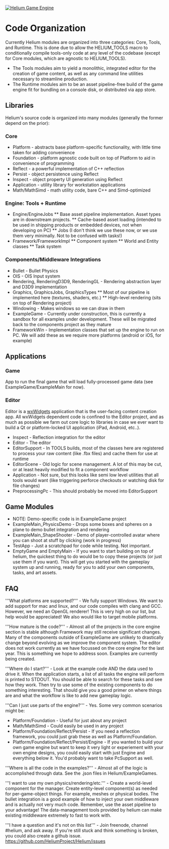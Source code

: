 <a href="http://heliumproject.org/">![Helium Game Engine](https://raw.github.com/HeliumProject/Helium/master/Documentation/Helium.png)</a>

# Code Organization #

Currently Helium modules are organized into three categories: Core, Tools, and Runtime.  This is done due to allow the HELIUM\_TOOLS macro to conditionally compile tools-only code at any level of the codebase (except for Core modules, which are agnostic to HELIUM\_TOOLS).
* The Tools modules aim to yield a monolithic, integrated editor for the creation of game content, as well as any command line utilities necessary to streamline production.
* The Runtime modules aim to be an asset pipeline-free build of the game engine fit for bundling on a console disk, or distributed via app store.

## Libraries ##

Helium's source code is organized into many modules (generally the former depend on the prior):

### Core ###

* Platform - abstracts base platform-specific functionality, with little time taken for adding convenience
* Foundation - platform agnostic code built on top of Platform to aid in convenience of programming
* Reflect - a powerful implementation of C++ reflection
* Persist - object persistence using Reflect
* Inspect - object property UI generation using Reflect
* Application - utility library for workstation applications
* Math/MathSimd - math utility code, bare C++ and Simd-optimized

### Engine: Tools + Runtime ### 

* Engine/EngineJobs
** Base asset pipeline implementation. Asset types are in downstream projects.
** Cache-based asset loading (intended to be used in shipping products or embedded devices, not when developing on PC)
** Jobs (I don't think we use these now, or we use them very minimally. Not to be confused with tasks!)
* Framework/FrameworkImpl
** Component system
** World and Entity classes
** Task system

### Components/Middleware Integrations ###

* Bullet - Bullet Physics
* OIS - OIS Input system
* Rendering, RenderingD3D9, RenderingGL - Rendering abstraction layer and D3D9 implementation
* Graphics, GraphicsJobs, GraphicsTypes
** Most of our pipeline is implemented here (textures, shaders, etc.)
** High-level rendering (sits on top of Rendering project)
* Windowing - Makes windows so we can draw in them
* ExampleGame - Currently under construction, this is currently a sandbox for all examples under development. These will be migrated back to the components project as they mature
* FrameworkWin - Implementation classes that set up the engine to run on PC. We will add these as we require more platforms (android or iOS, for example)

## Applications ##

### Game ###

App to run the final game that will load fully-processed game data (see ExampleGame/ExampleMain for now).

### Editor ###

Editor is a [wxWidgets](http://wxwidgets.org) application that is the user-facing content creation app.  All wxWidgets dependent code is confined to the Editor project, and as much as possible we farm out core logic to libraries in case we ever want to build a Qt or platform-locked UI application (iPad, Android, etc..).

* Inspect - Reflection integration for the editor
* Editor - The editor
* EditorSupport - In TOOLS builds, most of the classes here are registered to process your raw content (like .fbx files) and cache them for use at runtime
* EditorScene - Old logic for scene management. A lot of this may be cut, or at least heavily modified to fit a component workflow
* Application - Not sure, but this looks like semi low level utilities that all tools would want (like triggering perforce checkouts or watching disk for file changes)
* PreprocessingPc - This should probably be moved into EditorSupport

## Game Modules ##

* NOTE: Demo-specific code is in ExampleGame project
* ExampleMain_PhysicsDemo - Drops some boxes and spheres on a plane to demo bullet integration and rendering
* ExampleMain_ShapeShooter - Demo of player-controlled avatar where you can shoot at stuff by clicking (work in progress)
* TestApp - Just a scratchpad for code while testing. Not important.
* EmptyGame and EmptyMain - If you want to start building on top of helium, the quickest thing to do would be to copy these projects (or just use them if you want). This will get you started with the gameplay system up and running, ready for you to add your own components, tasks, and art assets.

## FAQ ##

'''What platforms are supported?''' - We fully support Windows. We want to add support for mac and linux, and our code compiles with clang and GCC. However, we need an OpenGL renderer! This is very high on our list, but help would be appreciated! We also would like to target mobile platforms.

'''How mature is the code?''' - Almost all of the projects in the core engine section is stable although Framework may still receive significant changes. Many of the components outside of ExampleGame are unlikely to drastically change beyond evolving as we improve the component system. The editor does not work currently as we have focussed on the core engine for the last year. This is something we hope to address soon. Examples are currently being created.

'''Where do I start?''' - Look at the example code AND the data used to drive it. When the application starts, a list of all tasks the engine will perform is printed to STDOUT. You should be able to search for these tasks and see how they work. Then try to use some of the existing components to do something interesting. That should give you a good primer on where things are and what the workflow is like to add new gameplay logic.

'''Can I just use parts of the engine?''' - Yes. Some very common scenarios might be:
* Platform/Foundation - Useful for just about any project
* Math/MathSimd - Could easily be used in any project
* Platform/Foundation/Reflect/Persist - If you need a reflection framework, you could just grab these as well as Platform/Foundation.
* Platform/Foundation/Reflect/Persist/Engine - If you wanted to build your own game engine but want to keep it very light or experiement with your own engine designs, you could easily start with just Engine and everything below it. You'd probably want to take PcSupport as well.

'''Where is all the code in the examples?''' - Almost all of the logic is accomplished through data. See the .json files in Helium/ExampleGames.

'''I want to use my own physics/rendering/etc.''' - Create a world-level component for the manager. Create entity-level component(s) as needed for per-game-object things. For example, meshes or physical bodies. The bullet integration is a good example of how to inject your own middleware and is actually not very much code. Remember, use the asset pipeline to your advantage! The data-management tools provided by helium can make existing middleware extremely to fast to work with.

'''I have a question and it's not on this list''' - Join freenode, channel #helium, and ask away. If you're still stuck and think something is broken, you could also create a github issue. https://github.com/HeliumProject/Helium/issues
